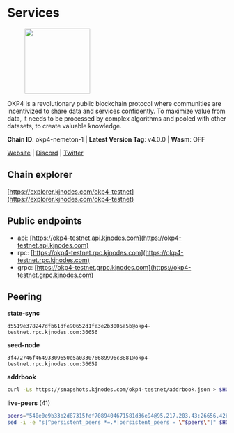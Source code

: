 # Services

<figure><img src="https://raw.githubusercontent.com/kj89/testnet_manuals/main/pingpub/logos/okp4.png" width="150" alt=""><figcaption></figcaption></figure>

OKP4 is a revolutionary public blockchain protocol where communities are incentivized to  share data and services confidently. To maximize value from data, it needs to be processed  by complex algorithms and pooled with other datasets, to create valuable knowledge.

**Chain ID**: okp4-nemeton-1 | **Latest Version Tag**: v4.0.0 | **Wasm**: OFF

[Website](https://okp4.network) | [Discord](https://discord.gg/okp4) | [Twitter](https://twitter.com/OKP4_Protocol)




## Chain explorer
[https://explorer.kjnodes.com/okp4-testnet](https://explorer.kjnodes.com/okp4-testnet)

## Public endpoints

* api: [https://okp4-testnet.api.kjnodes.com](https://okp4-testnet.api.kjnodes.com)
* rpc: [https://okp4-testnet.rpc.kjnodes.com](https://okp4-testnet.rpc.kjnodes.com)
* grpc: [https://okp4-testnet.grpc.kjnodes.com](https://okp4-testnet.grpc.kjnodes.com)

## Peering

**state-sync**

```text
d5519e378247dfb61dfe90652d1fe3e2b3005a5b@okp4-testnet.rpc.kjnodes.com:36656
```

**seed-node**

```text
3f472746f46493309650e5a033076689996c8881@okp4-testnet.rpc.kjnodes.com:36659
```

**addrbook**
```bash
curl -Ls https://snapshots.kjnodes.com/okp4-testnet/addrbook.json > $HOME/.okp4d/config/addrbook.json
```

**live-peers** (41)
```bash
peers="540e0e9b33b2d87315fdf7089404671581d36e94@95.217.203.43:26656,42b1ed3a559cbc09278d360dfccf64866a780104@65.109.27.156:29656,99f6675049e22a0216af0e2447e7a4c5021874cd@142.132.132.200:28656,d5519e378247dfb61dfe90652d1fe3e2b3005a5b@65.109.68.190:36656,ead118d7cbe51cbabf5a77b69db7255512f41023@88.208.34.134:60656,269d246537499d05698c183497c4263e899036a4@65.108.9.164:35656,cf5e82486c4568c29a20719a68210523826ceb00@65.108.229.102:26651,7dfc61d3ac9f6da7fa9f4893bc0ffa17ef8006e6@185.111.159.139:36656,fff0a8c202befd9459ff93783a0e7756da305fe3@38.242.150.63:16656,d4305fcb7b20dc96481a6ae6ae84f281f3413a4e@65.109.37.58:13656,90481aeb2485505f8844a7347dac9abcf5f7acbe@5.75.190.38:26656,42fbb917fca6787bc3ab774865f4bb1ef950f114@65.108.226.26:30656,ffbd1adeb58928c3f400fab23c84c3c73badd7fa@65.108.226.44:29656,f7e481df45bfbe62ea0553f5f6da34eaf4f688c3@194.34.232.225:26656,26114bc5cb42ef90be2aba5b4b6d82bab7a60c31@185.255.131.17:26656,b0b56d944cf1cc569a1e77e0923e075bad94d755@141.95.145.41:28656,8cdeb85dada114c959c36bb59ce258c65ae3a09c@88.198.242.163:36656,bff8e08c4c89f148ba6459f0ca13800b09e575dc@195.154.107.51:26656,e676fad27d970abede25b0469676b05ea83e5f04@144.168.47.230:36656,2c6b5af41689145abb85f95cb49131ae9e193142@217.13.223.167:61356,74349a1cb9479b291866debe2042de8a2e88b850@65.108.233.109:17656,eef77b5ae1c37f3e5809ff928c329dde906be388@65.108.133.73:21656,f7fb0f3248e4aed14e89bc4967d48c66b72e6f62@135.181.147.169:26656,5c2a752c9b1952dbed075c56c600c3a79b58c395@95.214.55.232:26996,170e60ecc237b7aab2b8e45e1b2fedba36fca8f1@54.65.151.96:26656,e9255dd3341db6cadf73b4f151c97e0cd14f0efb@65.108.45.200:27464,d1c1b729eff9afe7dfd371f190df6282c82ccfad@65.109.89.5:31656,052e10ce23cce3249f61853e2ca6a63102b7bddb@5.161.97.198:26656,6a66a38bdd5895ec6f1ce18b3430860a30e18e02@142.132.149.118:26656,be9841ace1d71a4c7681918ee39f5e00d8e96a82@213.239.216.252:36656,473369a53bfa8a0ac4af5a191407b30bc82e83be@74.208.94.42:14656,854cc8b83a48ba4394c1940b57d0f42ec013e033@38.242.251.204:26656,fe8bd9375c43a7cc6ef27e62d56af341a62e67c9@95.217.202.49:30656,8028015d1c6828a0b734f3b108f0853b0e19305e@157.90.176.184:26656,643988550263605405a7968c38fd11653bf75cd0@38.242.252.104:26656,8a7605d8ae4338de5b7a0d5c70244ce05e377630@85.10.200.221:26656,307fb25cd6998d0d5bd1d947571f6043c6bb4069@65.109.31.114:2280,d1a0ff9bd7ea1ebd06bc7158f3523f5e557328be@163.172.135.127:26656,79fd122745c37cc4abe225796a20d121e4cbf9e4@135.181.215.62:6070,ebc272824924ea1a27ea3183dd0b9ba713494f83@95.214.55.198:26996,2f9e54645aca860f703e3f756fa7c472b829a9a9@195.201.222.82:26009"
sed -i -e "s|^persistent_peers *=.*|persistent_peers = \"$peers\"|" $HOME/.okp4d/config/config.toml
```
